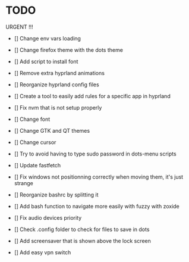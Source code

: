 # TODO

URGENT !!!
- [] Change env vars loading



- [] Change firefox theme with the dots theme
- [] Add script to install font
- [] Remove extra hyprland animations
- [] Reorganize hyprland config files
- [] Create a tool to easily add rules for a specific app in hyprland
- [] Fix nvm that is not setup properly
- [] Change font
- [] Change GTK and QT themes
- [] Change cursor
- [] Try to avoid having to type sudo password in dots-menu scripts
- [] Update fastfetch
- [] Fix windows not positionning correctly when moving them, it's just strange
- [] Reorganize bashrc by splitting it
- [] Add bash function to navigate more easily with fuzzy with zoxide
- [] Fix audio devices priority
- [] Check .config folder to check for files to save in dots
- [] Add screensaver that is shown above the lock screen
- [] Add easy vpn switch
